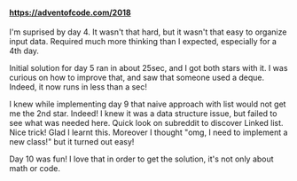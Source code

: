 #### https://adventofcode.com/2018

I'm suprised by day 4. It wasn't that hard, but it wasn't that easy to organize input data. Required much more thinking than I expected, especially for a 4th day.

Initial solution for day 5 ran in about 25sec, and I got both stars with it. I was curious on how to improve that, and saw that someone used a deque. Indeed, it now runs in less than a sec!

I knew while implementing day 9 that naive approach with list would not get me the 2nd star. Indeed! I knew it was a data structure issue, but failed to see what was needed here. Quick look on subreddit to discover Linked list. Nice trick! Glad I learnt this. Moreover I thought "omg, I need to implement a new class!" but it turned out easy!

Day 10 was fun! I love that in order to get the solution, it's not only about math or code.
